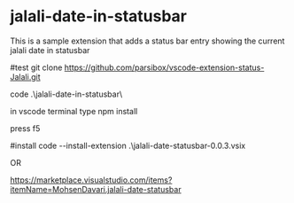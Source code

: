 # jalali-date-in-statusbar

This is a sample extension that adds a status bar entry showing the current jalali date in statusbar

#test
git clone https://github.com/parsibox/vscode-extension-status-Jalali.git

code .\jalali-date-in-statusbar\

in vscode terminal type npm install

press f5


#install
 code --install-extension  .\jalali-date-statusbar-0.0.3.vsix

OR


https://marketplace.visualstudio.com/items?itemName=MohsenDavari.jalali-date-statusbar